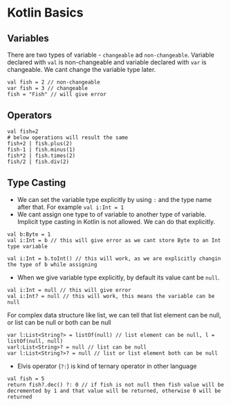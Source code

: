 # Kotlin Basics
## Variables
There are two types of variable - `changeable` ad `non-changeable`. Variable declared with `val` is non-changeable and variable declared with `var` is changeable. We cant change the variable type later.
```
val fish = 2 // non-changeable
var fish = 3 // changeable
fish = "Fish" // will give error
```

## Operators
```
val fish=2
# below operations will result the same
fish+2 | fish.plus(2)
fish-1 | fish.minus(1)
fish*2 | fish.times(2)
fish/2 | fish.div(2)
```

## Type Casting
- We can set the variable type explicitly by using `:` and the type name after that. For example `val i:Int = 1`
- We cant assign one type to of variable to another type of variable. Implicit type casting in Kotlin is not allowed. We can do that explicitly.
```
val b:Byte = 1
val i:Int = b // this will give error as we cant store Byte to an Int type variable

val i:Int = b.toInt() // this will work, as we are explicitly changin the type of b while assigning
```
- When we give variable type explicitly, by default its value cant be `null`.
```
val i:Int = null // this will give error
val i:Int? = null // this will work, this means the variable can be null
```
For complex data structure like list, we can tell that list element can be null, or list can be null or both can be null
```
var l:List<String?> = listOf(null) // list element can be null, l = listOf(null, null)
varl:List<String>? = null // list can be null
var l:List<String?>? = null // list or list element both can be null
```
- Elvis operator (`?:`) is kind of ternary operator in other language
```
val fish = 5
return fish?.dec() ?: 0 // if fish is not null then fish value will be decremented by 1 and that value will be returned, otherwise 0 will be returned
```
